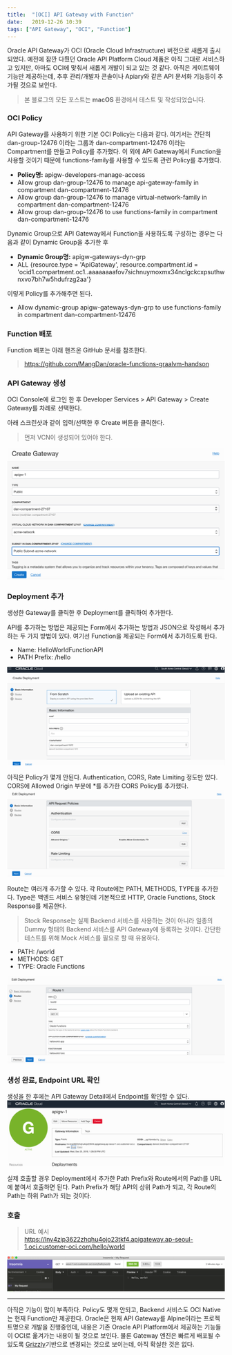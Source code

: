 ```yaml
---
title:  "[OCI] API Gateway with Function"
date:   2019-12-26 10:39
tags: ["API Gateway", "OCI", "Function"]
---
```


Oracle API Gateway가 OCI (Oracle Cloud Infrastructure) 버전으로 새롭게 출시되었다. 예전에 잠깐 다뤘던 Oracle API Platform Cloud 제품은 아직 그대로 서비스하고 있지만, 아마도 OCI에 맞춰서 새롭게 개발이 되고 있는 것 같다. 아직은 게이트웨이 기능만 제공하는데, 추후 관리/개발자 콘솔이나 Apiary와 같은 API 문서화 기능등이 추가될 것으로 보인다.

> 본 블로그의 모든 포스트는 **macOS** 환경에서 테스트 및 작성되었습니다.  

### OCI Policy
API Gateway를 사용하기 위한 기본 OCI Policy는 다음과 같다. 여기서는 간단히 dan-group-12476 이라는 그룹과 dan-compartment-12476 이라는 Compartment를 만들고 Policy를 추가했다. 이 외에 API Gateway에서 Function을 사용할 것이기 때문에 functions-family를 사용할 수 있도록 관련 Policy를 추가했다.

* **Policy명:** apigw-developers-manage-access  
* Allow group dan-group-12476 to manage api-gateway-family in compartment dan-compartment-12476  
* Allow group dan-group-12476 to manage virtual-network-family in compartment dan-compartment-12476  
* Allow group dan-group-12476 to use functions-family in compartment dan-compartment-12476

Dynamic Group으로 API Gateway에서 Function을 사용하도록 구성하는 경우는 다음과 같이 Dynamic Group을 추가한 후
* **Dynamic Group명:** apigw-gateways-dyn-grp  
* ALL {resource.type = 'ApiGateway', resource.compartment.id = 'ocid1.compartment.oc1..aaaaaaaafov7sichnuymoxmx34nclgckcxpsuthwnxvo7bh7w5hdufrzg2aa'}  

이렇게 Policy를 추가해주면 된다.
* Allow dynamic-group apigw-gateways-dyn-grp to use functions-family in compartment dan-compartment-12476

### Function 배포
Function 배포는 아래 핸즈온 GitHub 문서를 참조한다.
> https://github.com/MangDan/oracle-functions-graalvm-handson

### API Gateway 생성
OCI Console에 로그인 한 후 Developer Services > API Gateway > Create Gateway를 차례로 선택한다.

아래 스크린샷과 같이 입력/선택한 후 Create 버튼을 클릭한다.
> 먼저 VCN이 생성되어 있어야 한다.

![](../assets/images/oci-apigw-create.png)

### Deployment 추가
생성한 Gateway를 클릭한 후 Deployment를 클릭하여 추가한다.

API를 추가하는 방법은 제공되는 Form에서 추가하는 방법과 JSON으로 작성해서 추가하는 두 가지 방법이 있다. 여기선 Function을 제공되는 Form에서 추가하도록 한다.

* Name: HelloWorldFunctionAPI  
* PATH Prefix: /hello

![](../assets/images/oci-apigw-deployment-1.png)

아직은 Policy가 몇개 안된다. Authentication, CORS, Rate Limiting 정도만 있다. CORS에 Allowed Origin 부분에 *를 추가한 CORS Policy를 추가했다.  
![](../assets/images/oci-apigw-deployment-create.png)

Route는 여러개 추가할 수 있다. 각 Route에는 PATH, METHODS, TYPE을 추가한다. Type은 백엔드 서비스 유형인데 기본적으로 HTTP, Oracle Functions, Stock Response를 제공한다.

> Stock Response는 실제 Backend 서비스를 사용하는 것이 아니라 일종의 Dummy 형태의 Backend 서비스를 API Gateway에 등록하는 것이다. 간단한 테스트를 위해 Mock 서비스를 필요로 할 때 유용하다.

* PATH: /world  
* METHODS: GET  
* TYPE: Oracle Functions

![](../assets/images/oci-apigw-deployment-2.png)

### 생성 완료, Endpoint URL 확인
생성을 한 후에는 API Gateway Detail에서 Endpoint를 확인할 수 있다.  
![](../assets/images/oci-apigw-complete.png)

실제 호출할 경우 Deployment에서 추가한 Path Prefix와 Route에서의 Path를 URL에 붙여서 호출하면 된다.
Path Prefix가 해당 API의 상위 Path가 되고, 각 Route의 Path는 하위 Path가 되는 것이다.

### 호출
> URL 예시  
> https://lnv4zip3622zhqhu4ojo23tkf4.apigateway.ap-seoul-1.oci.customer-oci.com/hello/world

![](../assets/images/oci-apigw-invoke.png)

***

아직은 기능이 많이 부족하다. Policy도 몇개 안되고, Backend 서비스도 OCI Native는 현재 Function만 제공한다. Oracle은 현재 API Gateway를 Alpine이라는 프로젝트명으로 개발을 진행중인데, 내용은 기존 Oracle API Platform에서 제공하는 기능들이 OCI로 옮겨가는 내용이 될 것으로 보인다. 물론 Gateway 엔진은 빠르게 배포될 수 있도록 [Grizzly](https://javaee.github.io/grizzly/)기반으로 변경되는 것으로 보이는데, 아직 확실한 것은 없다.